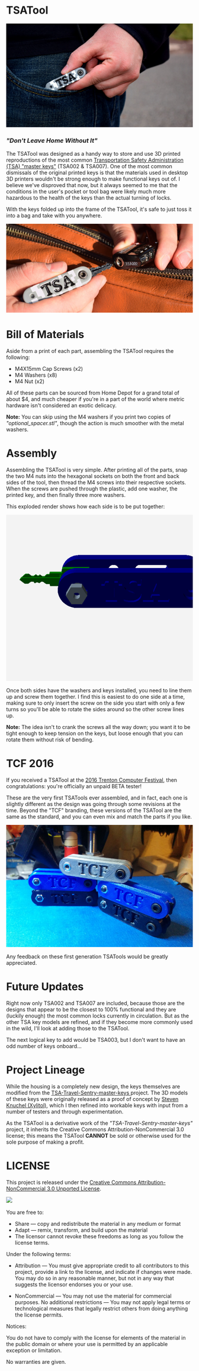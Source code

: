 TSATool
=========

![Featured Image](/images/tsa_feat.jpg?raw=true "Featured Image")

### _"Don't Leave Home Without It"_

The TSATool was designed as a handy way to store and use 3D printed reproductions of the most common
[Transportation Safety Administration (TSA) "master keys"](https://en.wikipedia.org/wiki/Travel_Sentry)
(TSA002 & TSA007). One of the most common dismissals of the original printed keys is that the materials used in desktop 3D
printers wouldn't be strong enough to make functional keys out of. I believe we've disproved that now, but it always seemed
to me that the conditions in the user's pocket or tool bag were likely much more hazardous to the health of the keys than
the actual turning of locks.

With the keys folded up into the frame of the TSATool, it's safe to just toss it into a bag and take with you anywhere.

![Action Picture](/images/tsa_action.jpg?raw=true "Action Picture")

Bill of Materials
========

Aside from a print of each part, assembling the TSATool requires the following:

* M4X15mm Cap Screws (x2)
* M4 Washers (x8)
* M4 Nut (x2)

All of these parts can be sourced from Home Depot for a grand total of about $4, and much cheaper if you're in a part of
the world where metric hardware isn't considered an exotic delicacy.

**Note:** You can skip using the M4 washers if you print two copies of *"optional_spacer.stl"*, though the action is much
smoother with the metal washers.

Assembly
========

Assembling the TSATool is very simple. After printing all of the parts, snap the two M4 nuts into the hexagonal sockets on
both the front and back sides of the tool, then thread the M4 screws into their respective sockets. When the screws are
pushed through the plastic, add one washer, the printed key, and then finally three more washers.

This exploded render shows how each side is to be put together:

![Exploded View](/images/exploded.gif?raw=true "Exploded View")

Once both sides have the washers and keys installed, you need to line them up and screw them together. I find this is
easiest to do one side at a time, making sure to only insert the screw on the side you start with only a few turns so you'll
be able to rotate the sides around so the other screw lines up.

**Note:** The idea isn't to crank the screws all the way down; you want it to be tight enough to keep tension on the keys, but
loose enough that you can rotate them without risk of bending.

TCF 2016
========

If you received a TSATool at the [2016 Trenton Computer Festival](http://tcf.pages.tcnj.edu/), then congratulations: you're
officially an unpaid BETA tester!

These are the very first TSATools ever assembled, and in fact, each one is slightly different as the design was going through
some revisions at the time. Beyond the "TCF" branding, these versions of the TSATool are the same as the standard, and you
can even mix and match the parts if you like.

![First Generation](/images/first_gen.jpg?raw=true "First Generation")

Any feedback on these first generation TSATools would be greatly appreciated.

Future Updates
========

Right now only TSA002 and TSA007 are included, because those are the designs that appear to be the closest to 100% functional
and they are (luckily enough) the most common locks currently in circulation. But as the other TSA key models are refined,
and if they become more commonly used in the wild, I'll look at adding those to the TSATool.

The next logical key to add would be TSA003, but I don't want to have an odd number of keys onboard...

Project Lineage
=========

While the housing is a completely new design, the keys themselves are modified from the [TSA-Travel-Sentry-master-keys
](https://github.com/Xyl2k/TSA-Travel-Sentry-master-keys) project. The 3D models of these keys were originally released as a
proof of concept by [Steven Knuchel (Xylitol)](http://www.xylibox.com/), which I then refined into workable keys with input
from a number of testers and through experimentation.

As the TSATool is a derivative work of the *"TSA-Travel-Sentry-master-keys"* project, it inherits the Creative Commons
Attribution-NonCommercial 3.0 license; this means the TSATool **CANNOT** be sold or otherwise used for the sole purpose of
making a profit.

LICENSE
=========
This project is released under the [Creative Commons Attribution-NonCommercial 3.0 Unported License](https://creativecommons.org/licenses/by-nc/3.0/us/).

![](https://upload.wikimedia.org/wikipedia/commons/9/99/Cc-by-nc_icon.svg)

You are free to:

* Share — copy and redistribute the material in any medium or format
* Adapt — remix, transform, and build upon the material
* The licensor cannot revoke these freedoms as long as you follow the license terms.

Under the following terms:

* Attribution — You must give appropriate credit to all contributors to this project, provide a link to the license, and indicate if changes were made. You may do so in any reasonable manner, but not in any way that suggests the licensor endorses you or your use.

* NonCommercial — You may not use the material for commercial purposes.
No additional restrictions — You may not apply legal terms or technological measures that legally restrict others from doing anything the license permits.

Notices:

You do not have to comply with the license for elements of the material in the public domain or where your use is permitted by an applicable exception or limitation.

No warranties are given.
